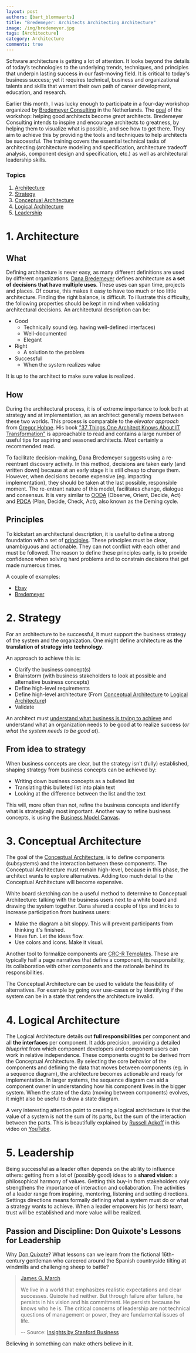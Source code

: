 ```yaml
---
layout: post
authors: [bart_blommaerts]
title: "Bredemeyer: Architects Architecting Architecture"
image: /img/bredemeyer.jpg
tags: [Architecture]
category: Architecture
comments: true
---
```

Software architecture is getting a lot of attention.
It looks beyond the details of today’s technologies to the underlying trends, techniques, and principles that underpin lasting success in our fast-moving field.
It is critical to today's business success; yet it requires technical, business and organizational talents and skills that warrant their own path of career development, education, and research.

Earlier this month, I was lucky enough to participate in a four-day workshop organized by [Bredemeyer Consulting](http://www.bredemeyer.com/) in the Netherlands.
The [goal](http://www.bredemeyer.com/contact.htm) of the workshop: helping good architects become _great_ architects.
Bredemeyer Consulting intends to inspire and encourage architects to greatness, by helping them to visualize what is possible, and see how to get there.
They aim to achieve this by providing the tools and techniques to help architects be successful.
The training covers the essential technical tasks of architecting (architecture modeling and specification, architecture tradeoff analysis, component design and specification, etc.) as well as architectural leadership skills.

### Topics

1. [Architecture](#1-architecture)
1. [Strategy](#2-strategy)
1. [Conceptual Architecture](#3-conceptual-architecture)
1. [Logical Architecture](#4-logical-architecture)
1. [Leadership](#5-leadership)

# 1. Architecture

## What

Defining architecture is never easy, as many different definitions are used by different organizations.
[Dana Bredemeyer](https://www.cutter.com/experts/dana-bredemeyer) defines architecture as **a set of decisions that have multiple uses**.
These uses can span time, projects and places.
Of course, this makes it easy to have too much or too little architecture.
Finding the right balance, is difficult.
To illustrate this difficulty, the following properties should be kept in mind when validating architectural decisions.
An architectural description can be:
* Good
	* Technically sound (eg. having well-defined interfaces)
	* Well-documented
	* Elegant
* Right
	* A solution to the problem
* Successful
	* When the system realizes value

It is up to the architect to make sure value is realized.

## How

During the architectural process, it is of extreme importance to look both at strategy and at implementation, as an architect generally moves between these two worlds.
This process is comparable to the _elevator approach_ from [Gregor Hohpe](https://leanpub.com/u/ghohpe).
His book ["37 Things One Architect Knows About IT Transformation"](https://leanpub.com/37things) is  approachable to read and contains a large number of useful tips for aspiring and seasoned architects.
Most certainly a recommended read.

To facilitate decision-making, Dana Bredemeyer suggests using a re-reentrant discovery activity.
In this method, decisions are taken early (and written down) because at an early stage it is still cheap to change them.
However, when decisions become expensive (eg. impacting implementation), they should be taken at the last possible, responsible moment.
The re-entrant nature of this model, facilitates change, dialogue and consensus.
It is very similar to [OODA](https://en.wikipedia.org/wiki/OODA_loop) (Observe, Orient, Decide, Act) and [PDCA](https://en.wikipedia.org/wiki/PDCA) (Plan, Decide, Check, Act), also known as the Deming cycle.

## Principles

To kickstart an architectural description, it is useful to define a strong foundation with a set of [principles](http://pubs.opengroup.org/architecture/togaf8-doc/arch/chap29.html).
These principles must be clear, unambiguous and actionable.
They can not conflict with each other and must be followed.
The reason to define these principles early, is to provide confidence when solving hard problems and to constrain decisions that get made numerous times.

A couple of examples:
* [Ebay](https://www.infoq.com/presentations/shoup-ebay-architectural-principles)
* [Bredemeyer](http://www.bredemeyer.com/HotSpot/20040428EASoapBox.htm)

# 2. Strategy

For an architecture to be successful, it must support the business strategy of the system and the organization.
One might define architecture as **the translation of strategy into technology**.

An approach to achieve this is:

* Clarify the business concept(s)
* Brainstorm (with business stakeholders to look at possible and alternative business concepts)
* Define high-level requirements
* Define high-level architecture (From [Conceptual Architecture](#conceptual-architecture) to [Logical Architecture](#logical-architecture))
* Validate

An architect must [understand what business is trying to achieve](http://www.bredemeyer.com/pdf_files/Presentations/EnterpriseArchitectureAsCapabilitiesArch.pdf) and understand what an organization needs to be good at to realize success (_or what the system needs to be good at_).

## From idea to strategy

When business concepts are clear, but the strategy isn't (fully) established, shaping strategy from business concepts can be achieved by:

* Writing down business concepts as a bulleted list
* Translating this bulleted list into plain text
* Looking at the difference between the list and the text

This will, more often than not, refine the business concepts and identify what is strategically most important.
Another way to refine business concepts, is using the [Business Model Canvas](https://strategyzer.com/).


# 3. Conceptual Architecture

The goal of the [Conceptual Architecture](http://www.bredemeyer.com/ArchitectingProcess/ConceptualArchitecture.htm), is to define components (subsystems) and the interaction between these components.
The Conceptual Architecture must remain high-level, because in this phase, the architect wants to explore alternatives.
Adding too much detail to the Conceptual Architecture will become expensive.

White board sketching can be a useful method to determine to Conceptual Architecture: talking with the business users next to a white board and drawing the system together.
Dana shared a couple of tips and tricks to increase participation from business users:

* Make the diagram a bit sloppy. This will prevent participants from thinking it's finished.
* Have fun. Let the ideas flow.
* Use colors and icons. Make it visual.

Another tool to formalize components are [CRC-R Templates](http://www.bredemeyer.com/pdf_files/CRCR_Template.PDF). These are typically half a page narratives that define a component, its responsibility, its collaboration with other components and the rationale behind its responsibilities.

The Conceptual Architecture can be used to validate the feasibility of alternatives.
For example by going over use-cases or by identifying if the system can be in a state that renders the architecture invalid.

# 4. Logical Architecture

The Logical Architecture details out **full responsibilities** per component and all **the interfaces** per component.
It adds precision, providing a detailed _blueprint_ from which component developers and component users can work in relative independence.
These components ought to be derived from the Conceptual Architecture.
By selecting the core behavior of the components and defining the data that moves between components (eg. in a sequence diagram), the architecture becomes actionable and ready for implementation.
In larger systems, the sequence diagram can aid a component owner in understanding how his component lives in the bigger system.
When the state of the data (moving between components) evolves, it might also be useful to draw a state diagram.

A very interesting attention point to creating a logical architecture is that the value of a system is not the sum of its parts, but the sum of the interaction between the parts.
This is beautifully explained by [Russell Ackoff](http://ackoffcenter.blogs.com/) in this video on [YouTube](https://www.youtube.com/watch?v=waTq3bUBCgk).


# 5. Leadership

Being successful as a leader often depends on the ability to influence others: getting from a lot of (possibly good) ideas to a **shared vision**: a philosophical harmony of values.
Getting this buy-in from stakeholders only strengthens the importance of interaction and collaboration.
The activities of a leader range from inspiring, mentoring, listening and setting directions.
Settings directions means formally defining what a system must do or what a strategy wants to achieve.
When a leader empowers his (or hers) team, trust will be established and more value will be realized.

## Passion and Discipline: Don Quixote's Lessons for Leadership

Why [Don Quixote](https://en.wikipedia.org/wiki/Don_Quixote)?
What lessons can we learn from the fictional 16th-century gentleman who careered around the Spanish countryside tilting at windmills and challenging sheep to battle?

> [James G. March](https://www.gsb.stanford.edu/faculty-research/faculty/james-g-march)
>
> We live in a world that emphasizes realistic expectations and clear successes.
> Quixote had neither.
> But through failure after failure, he persists in his vision and his commitment.
> He persists because he knows who he is. The critical concerns of leadership are not technical questions of management or power, they are fundamental issues of life.
>
> -- Source: [Insights by Stanford Business](https://www.gsb.stanford.edu/insights/don-quixotes-lessons-leadership)

Believing in something can make others believe in it.
